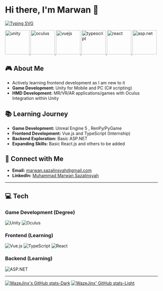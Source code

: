 # Hi there, I'm Marwan 👋
[![Typing SVG](https://readme-typing-svg.herokuapp.com?font=Fira+Code&pause=1000&color=3DF7A9&width=435&lines=Hi!+I'm+Marwan;Passionate+about+Tech+and+Games)](https://git.io/typing-svg)

<p align="left">
    <a href="https://unity.com/"> <img src="https://www.vectorlogo.zone/logos/unity3d/unity3d-icon.svg" alt="unity" width="80" height="80"/> </a>
    <a href="https://oculus.com/"> <img src="https://vectorwiki.com/images/HJJoD__oculus-logo.svg" alt="oculus" width="80" height="80"/> </a>
    <a href="https://vuejs.org/"> <img src="https://www.vectorlogo.zone/logos/vuejs/vuejs-icon.svg" alt="vuejs" width="80" height="80"/> </a>
    <a href="https://www.typescriptlang.org/"> <img src="https://www.vectorlogo.zone/logos/typescriptlang/typescriptlang-icon.svg" alt="typescript" width="80" height="80"/> </a>
    <a href="https://reactjs.org/"> <img src="https://www.vectorlogo.zone/logos/reactjs/reactjs-icon.svg" alt="react" width="80" height="80"/> </a>
    <a href="https://dotnet.microsoft.com/apps/aspnet"> <img src="https://www.vectorlogo.zone/logos/dotnet/dotnet-icon.svg" alt="asp.net" width="80" height="80"/> </a>
</p>

## 🎮 About Me
- Actively learning frontend development as I am new to it
- **Game Development:** Unity for Mobile and PC (C# scripting)
- **HMD Development:** MR/VR/AR applications/games with Oculus Integration within Unity

## 📚 Learning Journey
- **Game Development:** Unreal Engine 5 ,  RenPy/PyGame
- **Frontend Development:** Vue.js and TypeScript (Internship)
- **Backend Exploration:** Basic ASP.NET
- **Expanding Skills:** Basic React.js and others to be added

## 🔗 Connect with Me
- **Email:** [marwan.sazalinsyah@gmail.com](mailto:marwan.sazalinsyah@gmail.com)
- **LinkedIn:** [Muhammad Marwan Sazalinsyah](https://my.linkedin.com/in/muhammad-marwan-sazalinsyah-a8a1b531)

---

## 💻 Tech

### Game Development (Degree)
![Unity](https://img.shields.io/badge/Unity-000000?style=for-the-badge&logo=unity&logoColor=white) ![Oculus](https://img.shields.io/badge/Oculus-1C1E20?style=for-the-badge&logo=oculus&logoColor=white)

### Frontend (Learning)
![Vue.js](https://img.shields.io/badge/Vue.js-35495E?style=for-the-badge&logo=vue.js&logoColor=4FC08D) ![TypeScript](https://img.shields.io/badge/TypeScript-007ACC?style=for-the-badge&logo=typescript&logoColor=white) ![React](https://img.shields.io/badge/React-20232A?style=for-the-badge&logo=react&logoColor=61DAFB)

### Backend (Learning)
![ASP.NET](https://img.shields.io/badge/ASP.NET-512BD4?style=for-the-badge&logo=dotnet&logoColor=white)

---


[![WazeJinx's GitHub stats-Dark](https://github-readme-stats.vercel.app/api?username=WazeJinx&show_icons=true&theme=dark#gh-dark-mode-only)](https://github.com/WazeJinx/github-readme-stats#gh-dark-mode-only)
[![WazeJinx' GitHub stats-Light](https://github-readme-stats.vercel.app/api?username=WazeJinx&show_icons=true&theme=default#gh-light-mode-only)](https://github.com/WazeJinx/github-readme-stats#gh-light-mode-only)
